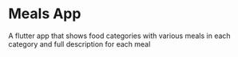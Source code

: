 # Meals App

A flutter app that shows food categories with various meals in each category and full description for each meal
